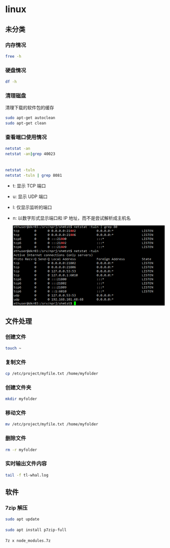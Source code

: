 # linux

## 未分类

### 内存情况

```bash
free -h
```

### 硬盘情况

```bash
df -h
```

### 清理磁盘

清理下载的软件包的缓存

```bash
sudo apt-get autoclean
sudo apt-get clean

```

### 查看端口使用情况

```sh
netstat -an
netstat -an|grep 40023


netstat -tuln
netstat -tuln | grep 8081
```

- t: 显示 TCP 端口
- u: 显示 UDP 端口
- l: 仅显示监听的端口
- n: 以数字形式显示端口和 IP 地址，而不是尝试解析成主机名

  ![alt text](img/image.png)

## 文件处理



### 创建文件 

```bash
touch ~
```

### 复制文件

```bash
cp /etc/project/myfile.txt /home/myfolder
```

### 创建文件夹

```bash
mkdir myfolder

```

### 移动文件

```bash
mv /etc/project/myfile.txt /home/myfolder
```

### 删除文件

```bash
rm -r myfolder
```

### 实时输出文件内容

```bash
tail -f tl-whal.log
```

## 软件

### 7zip 解压

```bash
sudo apt update

sudo apt install p7zip-full

7z x node_modules.7z
```
